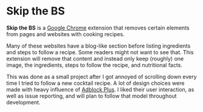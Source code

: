 # Skip the BS


**Skip the BS** is a [Google Chrome](https://chrome.google.com/webstore/category/extensions?hl=en) extension that removes certain elements from pages and websites with cooking recipes.

Many of these websites have a blog-like section before listing ingredients and steps to follow a recipe. Some readers might not want to see that. This extension will remove that content and instead only keep (roughly) one image, the ingredients, steps to follow the recipe, and nutritional facts.

This was done as a small project after I got annoyed of scrolling down every time I tried to follow a new cocktail recipe. A lot of design choices were made with heavy influence of [Adblock Plus](https://chrome.google.com/webstore/detail/adblock-plus-free-ad-bloc/cfhdojbkjhnklbpkdaibdccddilifddb?hl=en). I liked their user interaction, as well as issue reporting, and will plan to follow that model throughout development.